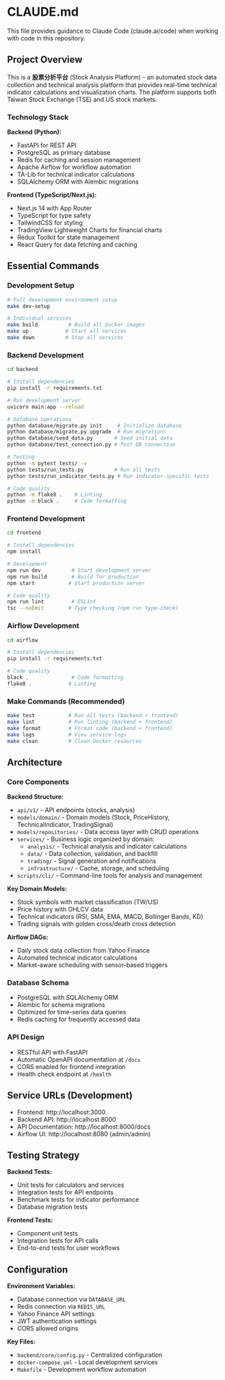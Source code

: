 # CLAUDE.md

This file provides guidance to Claude Code (claude.ai/code) when working with code in this repository.

## Project Overview

This is a **股票分析平台** (Stock Analysis Platform) - an automated stock data collection and technical analysis platform that provides real-time technical indicator calculations and visualization charts. The platform supports both Taiwan Stock Exchange (TSE) and US stock markets.

### Technology Stack

**Backend (Python):**
- FastAPI for REST API
- PostgreSQL as primary database
- Redis for caching and session management
- Apache Airflow for workflow automation
- TA-Lib for technical indicator calculations
- SQLAlchemy ORM with Alembic migrations

**Frontend (TypeScript/Next.js):**
- Next.js 14 with App Router
- TypeScript for type safety
- TailwindCSS for styling
- TradingView Lightweight Charts for financial charts
- Redux Toolkit for state management
- React Query for data fetching and caching

## Essential Commands

### Development Setup
```bash
# Full development environment setup
make dev-setup

# Individual services
make build          # Build all Docker images
make up            # Start all services
make down          # Stop all services
```

### Backend Development
```bash
cd backend

# Install dependencies
pip install -r requirements.txt

# Run development server
uvicorn main:app --reload

# Database operations
python database/migrate.py init     # Initialize database
python database/migrate.py upgrade  # Run migrations
python database/seed_data.py       # Seed initial data
python database/test_connection.py # Test DB connection

# Testing
python -m pytest tests/ -v
python tests/run_tests.py          # Run all tests
python tests/run_indicator_tests.py # Run indicator-specific tests

# Code quality
python -m flake8 .    # Linting
python -m black .     # Code formatting
```

### Frontend Development
```bash
cd frontend

# Install dependencies
npm install

# Development
npm run dev          # Start development server
npm run build        # Build for production
npm start           # Start production server

# Code quality
npm run lint         # ESLint
tsc --noEmit        # Type checking (npm run type-check)
```

### Airflow Development
```bash
cd airflow

# Install dependencies
pip install -r requirements.txt

# Code quality
black .              # Code formatting
flake8 .            # Linting
```

### Make Commands (Recommended)
```bash
make test           # Run all tests (backend + frontend)
make lint           # Run linting (backend + frontend)
make format         # Format code (backend + frontend)
make logs           # View service logs
make clean          # Clean Docker resources
```

## Architecture

### Core Components

**Backend Structure:**
- `api/v1/` - API endpoints (stocks, analysis)
- `models/domain/` - Domain models (Stock, PriceHistory, TechnicalIndicator, TradingSignal)
- `models/repositories/` - Data access layer with CRUD operations
- `services/` - Business logic organized by domain:
  - `analysis/` - Technical analysis and indicator calculations
  - `data/` - Data collection, validation, and backfill
  - `trading/` - Signal generation and notifications
  - `infrastructure/` - Cache, storage, and scheduling
- `scripts/cli/` - Command-line tools for analysis and management

**Key Domain Models:**
- Stock symbols with market classification (TW/US)
- Price history with OHLCV data
- Technical indicators (RSI, SMA, EMA, MACD, Bollinger Bands, KD)
- Trading signals with golden cross/death cross detection

**Airflow DAGs:**
- Daily stock data collection from Yahoo Finance
- Automated technical indicator calculations
- Market-aware scheduling with sensor-based triggers

### Database Schema
- PostgreSQL with SQLAlchemy ORM
- Alembic for schema migrations
- Optimized for time-series data queries
- Redis caching for frequently accessed data

### API Design
- RESTful API with FastAPI
- Automatic OpenAPI documentation at `/docs`
- CORS enabled for frontend integration
- Health check endpoint at `/health`

## Service URLs (Development)
- Frontend: http://localhost:3000
- Backend API: http://localhost:8000
- API Documentation: http://localhost:8000/docs
- Airflow UI: http://localhost:8080 (admin/admin)

## Testing Strategy

**Backend Tests:**
- Unit tests for calculators and services
- Integration tests for API endpoints
- Benchmark tests for indicator performance
- Database migration tests

**Frontend Tests:**
- Component unit tests
- Integration tests for API calls
- End-to-end tests for user workflows

## Configuration

**Environment Variables:**
- Database connection via `DATABASE_URL`
- Redis connection via `REDIS_URL`
- Yahoo Finance API settings
- JWT authentication settings
- CORS allowed origins

**Key Files:**
- `backend/core/config.py` - Centralized configuration
- `docker-compose.yml` - Local development services
- `Makefile` - Development workflow automation